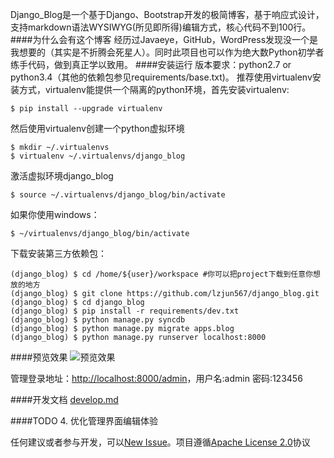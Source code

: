 Django_Blog是一个基于Django、Bootstrap开发的极简博客，基于响应式设计，支持markdown语法WYSIWYG(所见即所得)编辑方式，核心代码不到100行。
####为什么会有这个博客
经历过Javaeye，GitHub，WordPress发现没一个是我想要的（其实是不折腾会死星人）。同时此项目也可以作为绝大数Python初学者练手代码，做到真正学以致用。
####安装运行
版本要求：python2.7 or python3.4（其他的依赖包参见requirements/base.txt)。
推荐使用virtualenv安装方式，virtualenv能提供一个隔离的python环境，首先安装virtualenv:  
    
    $ pip install --upgrade virtualenv

然后使用virtualenv创建一个python虚拟环境  

    $ mkdir ~/.virtualenvs
    $ virtualenv ~/.virtualenvs/django_blog
激活虚拟环境django_blog  

    $ source ~/.virtualenvs/django_blog/bin/activate
如果你使用windows：  

    $ ~/virtualenvs/django_blog/bin/activate    

下载安装第三方依赖包：  
    
    (django_blog) $ cd /home/${user}/workspace #你可以把project下载到任意你想放的地方
    (django_blog) $ git clone https://github.com/lzjun567/django_blog.git
    (django_blog) $ cd django_blog
    (django_blog) $ pip install -r requirements/dev.txt
    (django_blog) $ python manage.py syncdb
    (django_blog) $ python manage.py migrate apps.blog
    (django_blog) $ python manage.py runserver localhost:8000

####预览效果 
![预览效果 ][1]

管理登录地址：[http://localhost:8000/admin](http://localhost:8000/admin)，用户名:admin   密码:123456  

####开发文档
[develop.md](./doc/develop.md)

####TODO
4. 优化管理界面编辑体验

任何建议或者参与开发，可以[New Issue](https://github.com/lzjun567/django_blog/issues)。项目遵循[Apache License 2.0](http://www.apache.org/licenses/LICENSE-2.0)协议  
 
  [1]: http://foofish.qiniudn.com/v1.2.png

